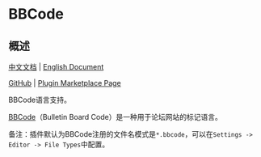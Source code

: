 # BBCode

## 概述

[中文文档](README.md) | [English Document](README_en.md)

[GitHub](https://github.com/DragonKnightOfBreeze/BBCode) |
[Plugin Marketplace Page](https://plugins.jetbrains.com/plugin/20769-bbcode)

BBCode语言支持。

[BBCode](https://www.bbcode.org/)（Bulletin Board Code）是一种用于论坛网站的标记语言。

备注：插件默认为BBCode注册的文件名模式是`*.bbcode`，可以在`Settings -> Editor -> File Types`中配置。